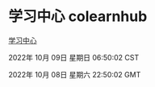 # 学习中心 colearnhub
[学习中心](http://27.19.33.125:56308/colearnhub/)

2022年 10月 09日 星期日 06:50:02 CST

2022年 10月 08日 星期六 22:50:02 GMT
